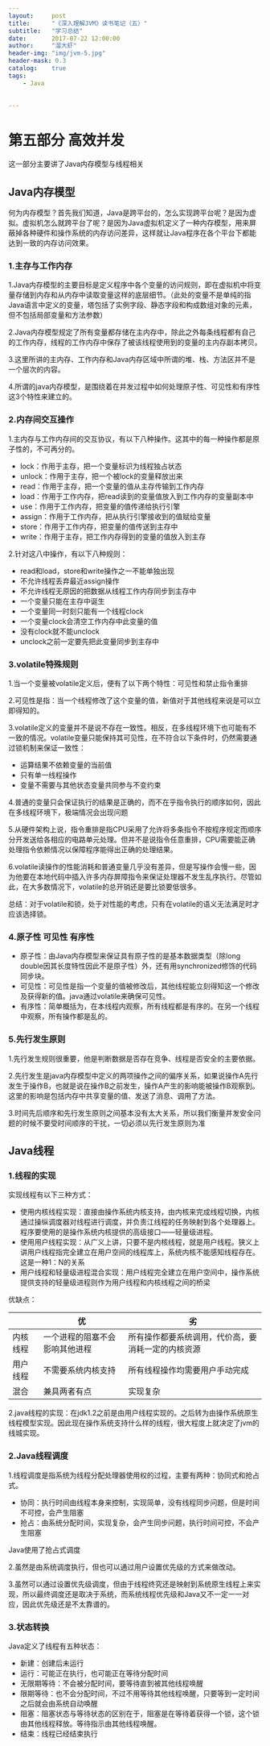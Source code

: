 ```yaml
---
layout:     post
title:      "《深入理解JVM》读书笔记（五）"
subtitle:   "学习总结"
date:       2017-07-22 12:00:00
author:     "溜大虾"
header-img: "img/jvm-5.jpg"
header-mask: 0.3
catalog:    true
tags:
    - Java
    

---
```


# 第五部分 高效并发

这一部分主要讲了Java内存模型与线程相关

## Java内存模型

何为内存模型？首先我们知道，Java是跨平台的，怎么实现跨平台呢？是因为虚拟。虚拟机怎么就跨平台了呢？是因为Java虚拟机定义了一种内存模型，用来屏蔽掉各种硬件和操作系统的内存访问差异，这样就让Java程序在各个平台下都能达到一致的内存访问效果。

### 1.主存与工作内存

1.Java内存模型的主要目标是定义程序中各个变量的访问规则，即在虚拟机中将变量存储到内存和从内存中读取变量这样的底层细节。（此处的变量不是单纯的指Java语言中定义的变量，塔包括了实例字段、静态字段和构成数组对象的元素，但不包括局部变量和方法参数）

2.Java内存模型规定了所有变量都存储在主内存中，除此之外每条线程都有自己的工作内存，线程的工作内存中保存了被该线程使用到的变量的主内存副本拷贝。

3.这里所讲的主内存、工作内存和Java内存区域中所谓的堆、栈、方法区并不是一个层次的内容。

4.所谓的java内存模型，是围绕着在并发过程中如何处理原子性、可见性和有序性这3个特性来建立的。

### 2.内存间交互操作

1.主内存与工作内存间的交互协议，有以下八种操作。这其中的每一种操作都是原子性的，不可再分的。

- lock：作用于主存，把一个变量标识为线程独占状态
- unlock：作用于主存，把一个被lock的变量释放出来
- read：作用于主存，把一个变量的值从主存传输到工作内存
- load：作用于工作内存，把read读到的变量值放入到工作内存的变量副本中
- use：作用于工作内存，把变量的值传递给执行引擎
- assign：作用于工作内存，把从执行引擎接收到的值赋给变量
- store：作用于工作内存，把变量的值传送到主存中
- write：作用于主存，把工作内存得到的变量的值放入到主存

2.针对这八中操作，有以下八种规则：

- read和load，store和write操作之一不能单独出现
- 不允许线程丢弃最近assign操作
- 不允许线程无原因的把数据从线程工作内存同步到主存中
- 一个变量只能在主存中诞生
- 一个变量同一时刻只能有一个线程clock
- 一个变量clock会清空工作内存中此变量的值
- 没有clock就不能unclock
- unclock之前一定要先把此变量同步到主存中

### 3.volatile特殊规则

1.当一个变量被volatile定义后，便有了以下两个特性：可见性和禁止指令重排

2.可见性是指：当一个线程修改了这个变量的值，新值对于其他线程来说是可以立即得知的。

3.volatile定义的变量并不是说不存在一致性。相反，在多线程环境下也可能有不一致的情况。volatile变量只能保持其可见性，在不符合以下条件时，仍然需要通过锁机制来保证一致性：

- 运算结果不依赖变量的当前值
- 只有单一线程操作
- 变量不需要与其他状态变量共同参与不变约束

4.普通的变量只会保证执行的结果是正确的，而不在乎指令执行的顺序如何，因此在多线程环境下，极端情况会出现问题

5.从硬件架构上说，指令重排是指CPU采用了允许将多条指令不按程序规定而顺序分开发送给各相应的电路单元处理。但并不是说指令任意重排，CPU需要能正确处理指令依赖情况以保障程序能得出正确的处理结果。

6.volatile读操作的性能消耗和普通变量几乎没有差异，但是写操作会慢一些，因为他要在本地代码中插入许多内存屏障指令来保证处理器不发生乱序执行。尽管如此，在大多数情况下，volatile的总开销还是要比锁要低很多。

总结：对于volatile和锁，处于对性能的考虑，只有在volatile的语义无法满足时才应该选择锁。

### 4.原子性 可见性 有序性

- 原子性：由Java内存模型来保证具有原子性的是基本数据类型（除long double因其长度特性因此不是原子性）外，还有用synchronized修饰的代码同步块。
- 可见性：可见性是指一个变量的值被修改后，其他线程能立刻得知这一个修改及获得新的值。java通过volatile来确保可见性。
- 有序性：简单概括为，在本线程内观察，所有线程都是有序的。在另一个线程中观察，所有操作都是乱的。

### 5.先行发生原则

1.先行发生规则很重要，他是判断数据是否存在竞争、线程是否安全的主要依据。

2.先行发生是java内存模型中定义的两项操作之间的偏序关系，如果说操作A先行发生于操作B，也就是说在操作B之前发生，操作A产生的影响能被操作B观察到。这里的影响是包括内存中共享变量的值、发送了消息、调用了方法。

3.时间先后顺序和先行发生原则之间基本没有太大关系，所以我们衡量并发安全问题的时候不要受时间顺序的干扰，一切必须以先行发生原则为准

## Java线程

### 1.线程的实现

实现线程有以下三种方式：

- 使用内核线程实现：直接由操作系统内核支持，由内核来完成线程切换，内核通过操纵调度器对线程进行调度，并负责江线程的任务映射到各个处理器上。程序要使用的是操作系统内核提供的高级接口——轻量级进程。
- 使用用户线程实现：从广义上讲，只要不是内核线程，就是用户线程。狭义上讲用户线程指完全建立在用户空间的线程库上，系统内核不能感知线程存在。这是一种1：N的关系
- 用户线程和轻量级进程混合实现：用户线程完全建立在用户空间中，操作系统提供支持的轻量级进程则作为用户线程和内核线程之间的桥梁

优缺点：

|      | 优               | 劣                         |
| ---- | --------------- | ------------------------- |
| 内核线程 | 一个进程的阻塞不会影响其他进程 | 所有操作都要系统调用，代价高，要消耗一定的内核资源 |
| 用户线程 | 不需要系统内核支持       | 所有线程操作均需要用户手动完成           |
| 混合   | 兼具两者有点          | 实现复杂                      |

2.java线程的实现：在jdk1.2之前是由用户线程实现的。之后转为由操作系统原生线程模型实现。因此现在操作系统支持什么样的线程，很大程度上就决定了jvm的线城实现。

### 2.Java线程调度

1.线程调度是指系统为线程分配处理器使用权的过程，主要有两种：协同式和抢占式。

- 协同：执行时间由线程本身来控制，实现简单，没有线程同步问题，但是时间不可控，会产生阻塞
- 抢占：由系统分配时间，实现复杂，会产生同步问题，执行时间可控，不会产生阻塞

Java使用了抢占式调度

2.虽然是由系统调度执行，但也可以通过用户设置优先级的方式来做改动。

3.虽然可以通过设置优先级调度，但由于线程终究还是映射到系统原生线程上来实现，所以最终调度还是取决于系统，而系统线程优先级和Java又不一定一一对应，因此优先级还是不太靠谱的。

### 3.状态转换

Java定义了线程有五种状态：

- 新建：创建后未运行
- 运行：可能正在执行，也可能正在等待分配时间
- 无限期等待：不会被分配时间，要等待直到被其他线程唤醒
- 限期等待：也不会分配时间，不过不用等待其他线程唤醒，只要等到一定时间之后就会由系统自动唤醒
- 阻塞：阻塞状态与等待状态的区别在于，阻塞是在等待着获得一个锁，这个锁由其他线程释放。等待指示由其他线程唤醒。
- 结束：线程已经结束执行